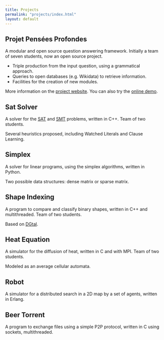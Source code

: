 ```yaml
---
title: Projects
permalink: "projects/index.html"
layout: default
---
```


## Projet Pensées Profondes <a id="git-ic" href="https://github.com/ProjetPP/"><i class="fa fa-github" style="font-size:0.5em;"></i></a>

A modular and open source question answering framework. Initially a team of seven
students, now an open source project.

* Triple production from the input question, using a grammatical approach.
* Queries to open databases (e.g. Wikidata) to retrieve information.
* Facilities for the creation of new modules.

More information on the [project website](http://projetpp.github.io). You can also
try the [online demo](http://askplatyp.us).


## Sat Solver <a id="git-ic" href="https://github.com/Ezibenroc/satsolver"><i class="fa fa-github" style="font-size:0.5em;"></i></a>

A solver for the [SAT](https://en.wikipedia.org/wiki/Boolean_satisfiability_problem)
and [SMT](https://en.wikipedia.org/wiki/Satisfiability_Modulo_Theories) problems,
written in C++. Team of two students.

Several heuristics proposed, including Watched Literals and Clause Learning.


## Simplex <a id="git-ic" href="https://github.com/Ezibenroc/simplex"><i class="fa fa-github" style="font-size:0.5em;"></i></a>

A solver for linear programs, using the simplex algorithms, written in Python.

Two possible data structures: dense matrix or sparse matrix.


## Shape Indexing <a id="git-ic" href="https://github.com/Ezibenroc/shape-indexing"><i class="fa fa-github" style="font-size:0.5em;"></i></a>

A program to compare and classify binary shapes, written in C++ and multithreaded.
Team of two students.

Based on [DGtal](http://dgtal.org).


## Heat Equation <a id="git-ic" href="https://github.com/yhamoudi/heatEquation"><i class="fa fa-github" style="font-size:0.5em;"></i></a>

A simulator for the diffusion of heat, written in C and with MPI. Team of two students.

Modeled as an average cellular automata.


## Robot <a id="git-ic" href="https://github.com/Ezibenroc/robot"><i class="fa fa-github" style="font-size:0.5em;"></i></a>

A simulator for a distributed search in a 2D map by a set of agents, written in Erlang.


## Beer Torrent <a id="git-ic" href="https://github.com/Ezibenroc/beertorrent"><i class="fa fa-github" style="font-size:0.5em;"></i></a>

A program to exchange files using a simple P2P protocol, written in C using sockets, multithreaded.
